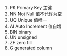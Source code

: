 1. PK Primary Key 主键
2. NN Not Null 值不允许为空
3. UQ Unique 值唯一
4. AI Auto Increment 值自增
5. BIN binary
6. UN unsigned
7. ZF zero fill
8. G generated column
